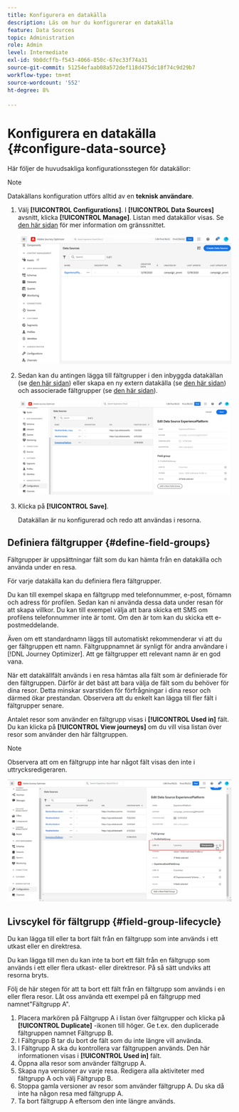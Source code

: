 ```yaml
---
title: Konfigurera en datakälla
description: Läs om hur du konfigurerar en datakälla
feature: Data Sources
topic: Administration
role: Admin
level: Intermediate
exl-id: 9b0dcffb-f543-4066-850c-67ec33f74a31
source-git-commit: 51254efaab08a572def118d475dc18f74c9d29b7
workflow-type: tm+mt
source-wordcount: '552'
ht-degree: 8%

---
```


# Konfigurera en datakälla {#configure-data-source}

Här följer de huvudsakliga konfigurationsstegen för datakällor:

>[!NOTE]
>
>Datakällans konfiguration utförs alltid av en **teknisk användare**.

1. Välj **[!UICONTROL Configurations]**. I  **[!UICONTROL Data Sources]** avsnitt, klicka **[!UICONTROL Manage]**. Listan med datakällor visas. Se [den här sidan](../start/user-interface.md) för mer information om gränssnittet.

   ![](../assets/journey18.png)

1. Sedan kan du antingen lägga till fältgrupper i den inbyggda datakällan (se [den här sidan](../datasource/adobe-experience-platform-data-source.md)) eller skapa en ny extern datakälla (se [den här sidan](../datasource/external-data-sources.md)) och associerade fältgrupper (se [den här sidan](../datasource/configure-data-sources.md#define-field-groups)).

   ![](../assets/journey23.png)

1. Klicka på **[!UICONTROL Save]**.

   Datakällan är nu konfigurerad och redo att användas i resorna.

## Definiera fältgrupper {#define-field-groups}

Fältgrupper är uppsättningar fält som du kan hämta från en datakälla och använda under en resa.

För varje datakälla kan du definiera flera fältgrupper.

Du kan till exempel skapa en fältgrupp med telefonnummer, e-post, förnamn och adress för profilen. Sedan kan ni använda dessa data under resan för att skapa villkor. Du kan till exempel välja att bara skicka ett SMS om profilens telefonnummer inte är tomt. Om den är tom kan du skicka ett e-postmeddelande.

Även om ett standardnamn läggs till automatiskt rekommenderar vi att du ger fältgruppen ett namn. Fältgruppnamnet är synligt för andra användare i [!DNL Journey Optimizer]. Att ge fältgrupper ett relevant namn är en god vana.

När ett datakällfält används i en resa hämtas alla fält som är definierade för den fältgruppen. Därför är det bäst att bara välja de fält som du behöver för dina resor. Detta minskar svarstiden för förfrågningar i dina resor och därmed ökar prestandan. Observera att du enkelt kan lägga till fler fält i fältgrupper senare.

Antalet resor som använder en fältgrupp visas i **[!UICONTROL Used in]** fält. Du kan klicka på **[!UICONTROL View journeys]** om du vill visa listan över resor som använder den här fältgruppen.

>[!NOTE]
>
>Observera att om en fältgrupp inte har något fält visas den inte i uttrycksredigeraren.

![](../assets/journey3bis.png)

## Livscykel för fältgrupp {#field-group-lifecycle}

Du kan lägga till eller ta bort fält från en fältgrupp som inte används i ett utkast eller en direktresa.

Du kan lägga till men du kan inte ta bort ett fält från en fältgrupp som används i ett eller flera utkast- eller direktresor. På så sätt undviks att resorna bryts.

Följ de här stegen för att ta bort ett fält från en fältgrupp som används i en eller flera resor. Låt oss använda ett exempel på en fältgrupp med namnet&quot;Fältgrupp A&quot;.

1. Placera markören på Fältgrupp A i listan över fältgrupper och klicka på **[!UICONTROL Duplicate]** -ikonen till höger. Ge t.ex. den duplicerade fältgruppen namnet Fältgrupp B.
1. I Fältgrupp B tar du bort de fält som du inte längre vill använda.
1. I Fältgrupp A ska du kontrollera var fältgruppen används. Den här informationen visas i **[!UICONTROL Used in]** fält.
1. Öppna alla resor som använder fältgrupp A.
1. Skapa nya versioner av varje resa. Redigera alla aktiviteter med fältgrupp A och välj Fältgrupp B.
1. Stoppa gamla versioner av resor som använder fältgrupp A. Du ska då inte ha någon resa med fältgrupp A.
1. Ta bort fältgrupp A eftersom den inte längre används.

